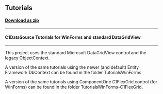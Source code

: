 ## Tutorials
#### [Download as zip](https://minhaskamal.github.io/DownGit/#/home?url=https://github.com/GrapeCity/ComponentOne-WinForms-Samples/tree/master/NetFramework\DataSource\CS\TutorialsWinForms-ObjectContext)
____
#### C1DataSource Tutorials for WinForms and standard DataGridView
____
This project uses the standard Microsoft DataGridView control and the legacy ObjectContext. 

A version of the same tutorials using the newer (and default) Entity Framework DbContext can be found in the folder TutorialsWinForms. 

A version of the same tutorials using ComponentOne C1FlexGrid control (for WinForms) can be found in the folder TutorialsWinForms-C1FlexGrid. 